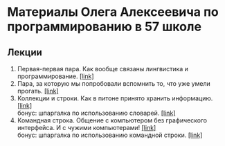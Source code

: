 # Материалы Олега Алексеевича по программированию в 57 школе
## Лекции
1. Первая-первая пара. Как вообще связаны лингвистика и программирование. [[link]](lectures/01%20первая-первая%20пара.pdf)
2. Пара, за которую мы попробовали вспомнить то, что уже умели прогать. [[link]](lectures/02%20пара%20чтобы%20вспомнить%20как%20прогать.pdf)
3. Коллекции и строки. Как в питоне принято хранить информацию. [[link]](lectures/03%20пара%20про%20коллекции%20и%20строки.pdf)\
бонус: шпаргалка по использованию словарей. [[link]](lectures/04%20шпаргалка%20по%20словарям.pdf)
4. Командная строка. Общение с компьютером без графического интерфейса. И с чужими компьютерами! [[link]](lectures/05%20пара%20про%20командную%20строку.pdf)\
бонус: шпаргалка по использованию командной строки. [[link]](lectures/06%20шпаргалка%20по%20комстроке.pdf)
